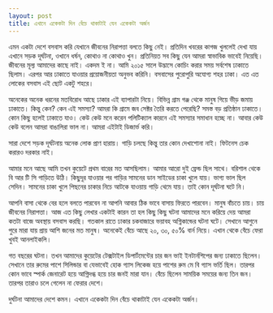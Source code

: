 ```yaml
---
layout: post
title: এখানে একেকটা দিন বেঁচে থাকাটাই যেন একেকটা অর্জন
---
```

এমন একটা দেশে বসবাস করি যেখানে জীবনের নিরাপত্তা বলতে কিছু নেই। প্রতিদিন খবরের কাগজ খুললেই দেখা যায় এখানে সড়ক দূর্ঘটনা, ওখানে ধর্ষন, কোথাও না কোথাও খুন। প্রতিনিয়ত সব কিছু যেন আমরা স্বাভাবিক ভাবেই নিয়েছি। জীবনের মূল্য আমাদের কাছে নাই। একদম ই না। আমি ২০১৫ সালে উদ্ভাসে কোচিং করার সময় সর্বশেষ ঢাকাতে ছিলাম। এরপর আর ঢাকাতে যাওয়ার প্রয়োজনীয়তা অনুভব করিনি। বসবাসের পুরোপুরি অযোগ্য শহর ঢাকা। এত এত লোকের বসবাস এই ছোট একটু শহরে।

অনেকের অনেক ধরনের মতবিরোধ আছে ঢাকার এই ব্যাপারটা নিয়ে। বিভিন্ন গ্রাম গঞ্জ থেকে মানুষ গিয়ে ভীড় জমায় ঢাকাতে। কিন্তু কেন? কেন এই সমস্যা? আমরা কি গ্রামে জব সেক্টর তৈরি করতে পেরেছি? সমস্ত বড় প্রতিষ্ঠান ঢাকাতে। কোন কিছু হলেই ঢাকাতে যাও। কেউ কেউ মনে করেন পলিটিক্যাল কারনে এই সমস্যার সমাধান হচ্ছে না। আবার কেউ কেউ বলেন আমরা বাঙালিরা ভাল না। আমরা এইটাই ডিজার্ভ করি।

সারা দেশে সড়ক দূর্ঘটনায় অনেক লোক প্রাণ হারায়। গাড়ি চলছে কিন্তু তার কোন দেখাশোনা নাই। ফিটনেস চেক করারও দরকার নাই। 

আমার মনে আছে আমি তখন কুয়েটে প্রথম বারের মত আসছিলাম। আমার আরো দুই ফ্রেন্ড ছিল সাথে। বরিশাল থেকে বি আর টি সি গাড়িতে উঠি। কিছুদূর যাওয়ার পর গাড়ির সামনের ডান সাইডের চাকা খুলে যায়। ভাগ্য ভাল ছিল সেদিন। সামনের চাকা খুলে পিছনের চাকার নিচে আটকে যাওয়ায় গাড়ি থেমে যায়। তাই কোন দূর্ঘটনা ঘটে নি। 

আপনি বাসা থেকে বের হলে বলতে পারবেন না আপনি আবার ঠিক ভাবে বাসায় ফিরতে পারবেন। মানুষ বাঁচতে চায়। চায় জীবনের নিরাপত্তা। আজ এত কিছু লেখার একটাই কারন তা হল কিছু কিছু ঘটনা আমাদের মনে করিয়ে দেয় আমরা কতটা বাজে অবস্থায় বসবাস করছি। গতকাল রাতে ঢাকার চকবাজারে ভয়াবহ অগ্নিকান্ডের ঘটনা ঘটে। সেখানে আগুনে পুরে মারা যায় প্রায় আশি জনের মত মানুষ। অনেকেই বেঁচে আছে ২০, ৩০, ৫০% বার্ন নিয়ে। এখান থেকে বেঁচে ফেরা খুবই আনলাইকলি।

গত বছরের ঘটনা। তখন আমাদের কুয়েটের টেক্সটাইল ডিপার্টমেন্টের চার জন ভাই ইনটার্নশিপের জন্য ঢাকাতে ছিলেন। সেখানে তার রুমের পাশে সিলিন্ডার বা যেভাবেই হোক গ্যাস লিকেজ হয়ে পাশের রুম মে বি গ্যাস ভর্তি ছিল। তারপর কোন ভাবে স্পার্ক জেনারেট হয়ে আগ্নিদগ্ধ হয়ে চার জনই মারা যান। বেঁচে ছিলেন সাময়িক সময়ের জন্য তিন জন। তারপর তারাও চলে গেলেন না ফেরার দেশে।

দুর্ঘটনা আমাদের দেশে কমন। এখানে একেকটা দিন বেঁচে থাকাটাই যেন একেকটা অর্জন।
